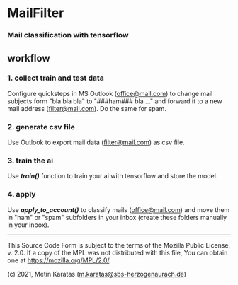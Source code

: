 # MailFilter
### Mail classification with tensorflow

## workflow
### 1. collect train and test data
Configure quicksteps in MS Outlook (office@mail.com) to change mail subjects form "bla bla bla" to "###ham### bla ..." and forward it to a new mail address (filter@mail.com). Do the same for spam.

### 2. generate csv file
Use Outlook to export mail data (filter@mail.com) as csv file.

### 3. train the ai
Use ***train()*** function to train your ai with tensorflow and store the model.

### 4. apply
Use ***apply_to_account()*** to classify mails (office@mail.com) and move them in "ham" or "spam" subfolders in your inbox (create these folders manually in your inbox).

___________________________________________________________________________________________

This Source Code Form is subject to the terms of the Mozilla Public
License, v. 2.0. If a copy of the MPL was not distributed with this
file, You can obtain one at https://mozilla.org/MPL/2.0/.

(c) 2021, Metin Karatas (m.karatas@sbs-herzogenaurach.de)

